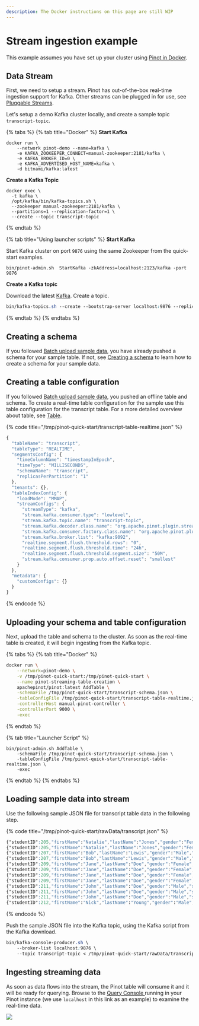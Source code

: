 ```yaml
---
description: The Docker instructions on this page are still WIP
---
```


# Stream ingestion example

This example assumes you have set up your cluster using [Pinot in Docker](https://docs.pinot.apache.org/basics/getting-started/advanced-pinot-setup).

## Data Stream

First, we need to setup a stream. Pinot has out-of-the-box real-time ingestion support for Kafka. Other streams can be plugged in for use, see [Pluggable Streams](../../developers/plugin-architecture/write-custom-plugins/write-your-stream.md).

Let's setup a demo Kafka cluster locally, and create a sample topic `transcript-topic`.

{% tabs %}
{% tab title="Docker" %}
**Start Kafka**

```
docker run \
    --network pinot-demo --name=kafka \
    -e KAFKA_ZOOKEEPER_CONNECT=manual-zookeeper:2181/kafka \
    -e KAFKA_BROKER_ID=0 \
    -e KAFKA_ADVERTISED_HOST_NAME=kafka \
    -d bitnami/kafka:latest
```

**Create a Kafka Topic**

```
docker exec \
  -t kafka \
  /opt/kafka/bin/kafka-topics.sh \
  --zookeeper manual-zookeeper:2181/kafka \
  --partitions=1 --replication-factor=1 \
  --create --topic transcript-topic
```
{% endtab %}

{% tab title="Using launcher scripts" %}
**Start Kafka**

Start Kafka cluster on port `9876` using the same Zookeeper from the quick-start examples.

```
bin/pinot-admin.sh  StartKafka -zkAddress=localhost:2123/kafka -port 9876
```

**Create a Kafka topic**

Download the latest [Kafka](https://kafka.apache.org/quickstart#quickstart\_download). Create a topic.

```css
bin/kafka-topics.sh --create --bootstrap-server localhost:9876 --replication-factor 1 --partitions 1 --topic transcript-topic
```
{% endtab %}
{% endtabs %}

## Creating a schema

If you followed [Batch upload sample data](pushing-your-data-to-pinot.md), you have already pushed a schema for your sample table. If not, see [Creating a schema](../data-import/pinot-stream-ingestion/#create-schema-configuration) to learn how to create a schema for your sample data.

## Creating a table configuration

If you followed [Batch upload sample data](pushing-your-data-to-pinot.md), you pushed an offline table and schema. To create a real-time table configuration for the sample use this table configuration for the transcript table. For a more detailed overview about table, see [Table](../components/table/).

{% code title="/tmp/pinot-quick-start/transcript-table-realtime.json" %}
```javascript
{
  "tableName": "transcript",
  "tableType": "REALTIME",
  "segmentsConfig": {
    "timeColumnName": "timestampInEpoch",
    "timeType": "MILLISECONDS",
    "schemaName": "transcript",
    "replicasPerPartition": "1"
  },
  "tenants": {},
  "tableIndexConfig": {
    "loadMode": "MMAP",
    "streamConfigs": {
      "streamType": "kafka",
      "stream.kafka.consumer.type": "lowlevel",
      "stream.kafka.topic.name": "transcript-topic",
      "stream.kafka.decoder.class.name": "org.apache.pinot.plugin.stream.kafka.KafkaJSONMessageDecoder",
      "stream.kafka.consumer.factory.class.name": "org.apache.pinot.plugin.stream.kafka20.KafkaConsumerFactory",
      "stream.kafka.broker.list": "kafka:9092",
      "realtime.segment.flush.threshold.rows": "0",
      "realtime.segment.flush.threshold.time": "24h",
      "realtime.segment.flush.threshold.segment.size": "50M",
      "stream.kafka.consumer.prop.auto.offset.reset": "smallest"
    }
  },
  "metadata": {
    "customConfigs": {}
  }
}
```
{% endcode %}

## Uploading your schema and table configuration

Next, upload the table and schema to the cluster. As soon as the real-time table is created, it will begin ingesting from the Kafka topic.

{% tabs %}
{% tab title="Docker" %}
```bash
docker run \
    --network=pinot-demo \
    -v /tmp/pinot-quick-start:/tmp/pinot-quick-start \
    --name pinot-streaming-table-creation \
    apachepinot/pinot:latest AddTable \
    -schemaFile /tmp/pinot-quick-start/transcript-schema.json \
    -tableConfigFile /tmp/pinot-quick-start/transcript-table-realtime.json \
    -controllerHost manual-pinot-controller \
    -controllerPort 9000 \
    -exec
```
{% endtab %}

{% tab title="Launcher Script" %}
```
bin/pinot-admin.sh AddTable \
    -schemaFile /tmp/pinot-quick-start/transcript-schema.json \
    -tableConfigFile /tmp/pinot-quick-start/transcript-table-realtime.json \
    -exec
```
{% endtab %}
{% endtabs %}

## Loading sample data into stream

Use the following sample JSON file for transcript table data in the following step.

{% code title="/tmp/pinot-quick-start/rawData/transcript.json" %}
```css
{"studentID":205,"firstName":"Natalie","lastName":"Jones","gender":"Female","subject":"Maths","score":3.8,"timestampInEpoch":1571900400000}
{"studentID":205,"firstName":"Natalie","lastName":"Jones","gender":"Female","subject":"History","score":3.5,"timestampInEpoch":1571900400000}
{"studentID":207,"firstName":"Bob","lastName":"Lewis","gender":"Male","subject":"Maths","score":3.2,"timestampInEpoch":1571900400000}
{"studentID":207,"firstName":"Bob","lastName":"Lewis","gender":"Male","subject":"Chemistry","score":3.6,"timestampInEpoch":1572418800000}
{"studentID":209,"firstName":"Jane","lastName":"Doe","gender":"Female","subject":"Geography","score":3.8,"timestampInEpoch":1572505200000}
{"studentID":209,"firstName":"Jane","lastName":"Doe","gender":"Female","subject":"English","score":3.5,"timestampInEpoch":1572505200000}
{"studentID":209,"firstName":"Jane","lastName":"Doe","gender":"Female","subject":"Maths","score":3.2,"timestampInEpoch":1572678000000}
{"studentID":209,"firstName":"Jane","lastName":"Doe","gender":"Female","subject":"Physics","score":3.6,"timestampInEpoch":1572678000000}
{"studentID":211,"firstName":"John","lastName":"Doe","gender":"Male","subject":"Maths","score":3.8,"timestampInEpoch":1572678000000}
{"studentID":211,"firstName":"John","lastName":"Doe","gender":"Male","subject":"English","score":3.5,"timestampInEpoch":1572678000000}
{"studentID":211,"firstName":"John","lastName":"Doe","gender":"Male","subject":"History","score":3.2,"timestampInEpoch":1572854400000}
{"studentID":212,"firstName":"Nick","lastName":"Young","gender":"Male","subject":"History","score":3.6,"timestampInEpoch":1572854400000}
```
{% endcode %}

Push the sample JSON file into the Kafka topic, using the Kafka script from the Kafka download.

```css
bin/kafka-console-producer.sh \
    --broker-list localhost:9876 \
    --topic transcript-topic < /tmp/pinot-quick-start/rawData/transcript.json
```

## Ingesting streaming data

As soon as data flows into the stream, the Pinot table will consume it and it will be ready for querying. Browse to the [Query Console ](http://localhost:9000/query) running in your Pinot instance (we use `localhost` in this link as an example) to examine the real-time data.

![](../../.gitbook/assets/Pinot\_query\_transcript\_table.png)
